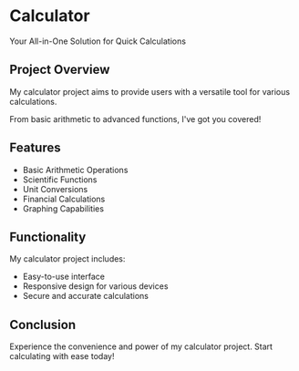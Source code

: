 Calculator
==================

Your All-in-One Solution for Quick Calculations

Project Overview
----------------

My calculator project aims to provide users with a versatile tool for various calculations.

From basic arithmetic to advanced functions, I've got you covered!

Features
--------

*   Basic Arithmetic Operations
*   Scientific Functions
*   Unit Conversions
*   Financial Calculations
*   Graphing Capabilities

Functionality
-------------

My calculator project includes:

*   Easy-to-use interface
*   Responsive design for various devices
*   Secure and accurate calculations

Conclusion
----------

Experience the convenience and power of my calculator project. Start calculating with ease today!
